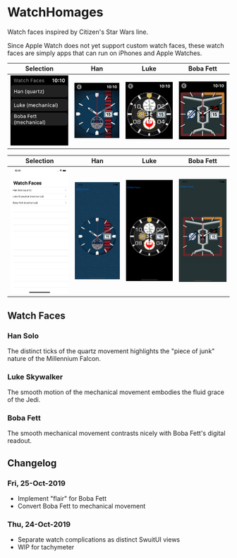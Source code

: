 # WatchHomages

Watch faces inspired by Citizen's Star Wars line.

Since Apple Watch does not yet support custom watch faces, these watch faces are simply apps that can run on iPhones and Apple Watches.

Selection|Han|Luke|Boba Fett
:---:|:---:|:---:|:---:
![Watch Selection](/readme/selection_watch.png)|![Han Watch](/readme/han_watch_sample.png)|![Luke Watch](/readme/luke_watch_sample.png)|![Boba Fett Watch](/readme/boba_fett_watch_sample.png)

Selection|Han|Luke|Boba Fett
:---:|:---:|:---:|:---:
![Watch Selection](/readme/selection_iphone.png)|![Han Watch](/readme/han_iphone_sample.png)|![Luke Watch](/readme/luke_iphone_sample.png)|![Boba Fett Watch](/readme/boba_fett_iphone_sample.png)


## Watch Faces

### Han Solo

The distinct ticks of the quartz movement highlights the "piece of junk" nature of the Millennium Falcon.

### Luke Skywalker

The smooth motion of the mechanical movement embodies the fluid grace of the Jedi.

### Boba Fett

The smooth mechanical movement contrasts nicely with Boba Fett's digital readout.


## Changelog

### Fri, 25-Oct-2019

* Implement "flair" for Boba Fett
* Convert Boba Fett to mechanical movement

### Thu, 24-Oct-2019

* Separate watch complications as distinct SwuitUI views
* WIP for tachymeter